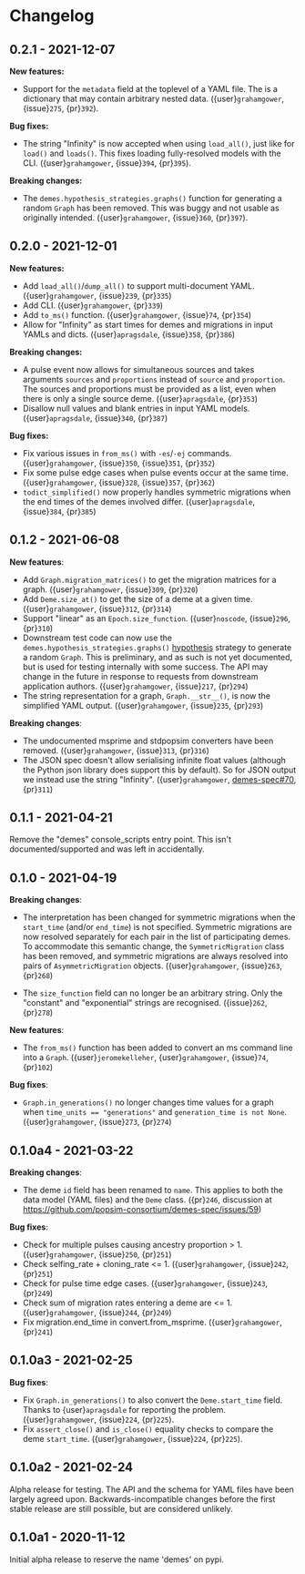 # Changelog

## 0.2.1 - 2021-12-07

**New features:**

- Support for the `metadata` field at the toplevel of a YAML file.
  The is a dictionary that may contain arbitrary nested data.
  ({user}`grahamgower`, {issue}`275`, {pr}`392`).

**Bug fixes:**

- The string "Infinity" is now accepted when using `load_all()`,
  just like for `load()` and `loads()`.
  This fixes loading fully-resolved models with the CLI.
  ({user}`grahamgower`, {issue}`394`, {pr}`395`).

**Breaking changes:**

- The `demes.hypothesis_strategies.graphs()` function for generating
  a random `Graph` has been removed. This was buggy and not usable
  as originally intended.
  ({user}`grahamgower`, {issue}`360`, {pr}`397`).

## 0.2.0 - 2021-12-01

**New features:**

- Add `load_all()`/`dump_all()` to support multi-document YAML.
  ({user}`grahamgower`, {issue}`239`, {pr}`335`)
- Add CLI.
  ({user}`grahamgower`, {pr}`339`)
- Add `to_ms()` function.
  ({user}`grahamgower`, {issue}`74`, {pr}`354`)
- Allow for "Infinity" as start times for demes and migrations in input
  YAMLs and dicts.
  ({user}`apragsdale`, {issue}`358`, {pr}`386`)


**Breaking changes:**

- A pulse event now allows for simultaneous sources and takes arguments
  `sources` and `proportions` instead of `source` and `proportion`. The
  sources and proportions must be provided as a list, even when there is
  only a single source deme.
  ({user}`apragsdale`, {pr}`353`)
- Disallow null values and blank entries in input YAML models.
  ({user}`apragsdale`, {issue}`340`, {pr}`387`)

**Bug fixes:**

- Fix various issues in `from_ms()` with `-es`/`-ej` commands.
  ({user}`grahamgower`, {issue}`350`, {issue}`351`, {pr}`352`)
- Fix some pulse edge cases when pulse events occur at the same time.
  ({user}`grahamgower`, {issue}`328`, {issue}`357`, {pr}`362`)
- `todict_simplified()` now properly handles symmetric migrations when the
  end times of the demes involved differ.
  ({user}`apragsdale`, {issue}`384`, {pr}`385`)

## 0.1.2 - 2021-06-08

**New features**:

- Add `Graph.migration_matrices()` to get the migration matrices for a graph.
  ({user}`grahamgower`, {issue}`309`, {pr}`320`)
- Add `Deme.size_at()` to get the size of a deme at a given time.
  ({user}`grahamgower`, {issue}`312`, {pr}`314`)
- Support "linear" as an `Epoch.size_function`.
  ({user}`noscode`, {issue}`296`, {pr}`310`)
- Downstream test code can now use the `demes.hypothesis_strategies.graphs()`
  [hypothesis](https://hypothesis.readthedocs.io/) strategy to generate a
  random `Graph`. This is preliminary, and as such is not yet documented,
  but is used for testing internally with some success. The API may change
  in the future in response to requests from downstream application authors.
  ({user}`grahamgower`, {issue}`217`, {pr}`294`)
- The string representation for a graph, `Graph.__str__()`, is now the
  simplified YAML output.
  ({user}`grahamgower`, {issue}`235`, {pr}`293`)

**Breaking changes**:

- The undocumented msprime and stdpopsim converters have been removed.
  ({user}`grahamgower`, {issue}`313`, {pr}`316`)
- The JSON spec doesn't allow serialising infinite float values (although the
  Python json library does support this by default). So for JSON output we
  instead use the string "Infinity".
  ({user}`grahamgower`,
  [demes-spec#70](https://github.com/popsim-consortium/demes-spec/issues/70),
  {pr}`311`)

## 0.1.1 - 2021-04-21

Remove the "demes" console_scripts entry point.
This isn't documented/supported and was left in accidentally.


## 0.1.0 - 2021-04-19

**Breaking changes**:

- The interpretation has been changed for symmetric migrations when the
  `start_time` (and/or `end_time`) is not specified. Symmetric migrations are
  now resolved separately for each pair in the list of participating demes.
  To accommodate this semantic change, the `SymmetricMigration` class has
  been removed, and symmetric migrations are always resolved into pairs of
  `AsymmetricMigration` objects.
  ({user}`grahamgower`, {issue}`263`, {pr}`268`)

- The `size_function` field can no longer be an arbitrary string.
  Only the "constant" and "exponential" strings are recognised.
  ({issue}`262`, {pr}`278`)

**New features**:
- The `from_ms()` function has been added to convert an ms command line
  into a `Graph`.
  ({user}`jeromekelleher`, {user}`grahamgower`, {issue}`74`, {pr}`102`)

**Bug fixes**:
- `Graph.in_generations()` no longer changes time values for a graph
  when `time_units == "generations"` and `generation_time is not None`.
  ({user}`grahamgower`, {issue}`273`, {pr}`274`)

## 0.1.0a4 - 2021-03-22

**Breaking changes**:

- The deme `id` field has been renamed to `name`. This applies to both
  the data model (YAML files) and the `Deme` class.
  ({pr}`246`, discussion at https://github.com/popsim-consortium/demes-spec/issues/59)

**Bug fixes**:

- Check for multiple pulses causing ancestry proportion > 1.
  ({user}`grahamgower`, {issue}`250`, {pr}`251`)
- Check selfing_rate + cloning_rate <= 1.
  ({user}`grahamgower`, {issue}`242`, {pr}`251`)
- Check for pulse time edge cases.
  ({user}`grahamgower`, {issue}`243`, {pr}`249`)
- Check sum of migration rates entering a deme are <= 1.
  ({user}`grahamgower`, {issue}`244`, {pr}`249`)
- Fix migration.end_time in convert.from_msprime.
  ({user}`grahamgower`, {pr}`241`)


## 0.1.0a3 - 2021-02-25

**Bug fixes**:

- Fix `Graph.in_generations()` to also convert the `Deme.start_time` field.
  Thanks to {user}`apragsdale` for reporting the problem.
  ({user}`grahamgower`, {issue}`224`, {pr}`225`).
- Fix `assert_close()` and `is_close()` equality checks to compare the deme
  `start_time`.
  ({user}`grahamgower`, {issue}`224`, {pr}`225`).


## 0.1.0a2 - 2021-02-24

Alpha release for testing. The API and the schema for YAML files have been
largely agreed upon. Backwards-incompatible changes before the first stable
release are still possible, but are considered unlikely.


## 0.1.0a1 - 2020-11-12

Initial alpha release to reserve the name 'demes' on pypi.
